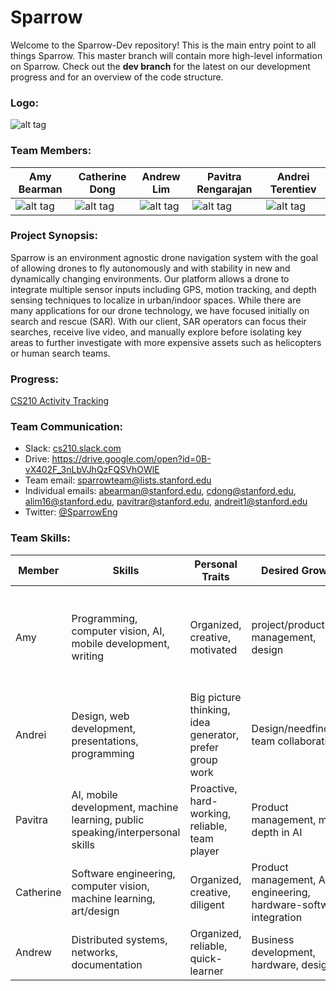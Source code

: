 # Sparrow

Welcome to the Sparrow-Dev repository!  This is the main entry point to all things Sparrow. This master branch will contain more high-level information on Sparrow. Check out the **dev branch** for the latest on our development progress and for an overview of the code structure. 

### Logo:

![alt tag](https://github.com/cs210/sap-team-2/blob/master/photos/logo.png)

### Team Members:
| Amy Bearman | Catherine Dong | Andrew Lim | Pavitra Rengarajan | Andrei Terentiev |
| ----------- | -------------- | ---------- | ------------------ | ---------------- |
| ![alt tag](https://github.com/cs210/sap-team-2/blob/master/photos/amy.png) | ![alt tag](https://github.com/cs210/sap-team-2/blob/master/photos/catherine.png) | ![alt tag](https://github.com/cs210/sap-team-2/blob/master/photos/andrew.png) | ![alt tag](https://github.com/cs210/sap-team-2/blob/master/photos/pavitra.png) | ![alt tag](https://github.com/cs210/sap-team-2/blob/master/photos/andrei.png) |

### Project Synopsis: 

Sparrow is an environment agnostic drone navigation system with the goal of allowing drones to fly autonomously and with stability in new and dynamically changing environments. Our platform allows a drone to integrate multiple sensor inputs including GPS, motion tracking, and depth sensing techniques to localize in urban/indoor spaces. While there are many applications for our drone technology, we have focused initially on search and rescue (SAR). With our client, SAR operators can focus their searches, receive live video, and manually explore before isolating key areas to further investigate with more expensive assets such as helicopters or human search teams.

### Progress:
<a href="https://docs.google.com/spreadsheets/d/1GlbBpQz_7MXMb_uh2nw48rq4MK2c7hHvuMBtkL4115g/edit?usp=sharing"> CS210 Activity Tracking </a>

### Team Communication:
+ Slack: <a href="https://cs210.slack.com"> cs210.slack.com </a>
+ Drive: https://drive.google.com/open?id=0B-vX402F_3nLbVJhQzFQSVhOWlE
+ Team email: sparrowteam@lists.stanford.edu
+ Individual emails: abearman@stanford.edu, cdong@stanford.edu, alim16@stanford.edu, pavitrar@stanford.edu, andreit1@stanford.edu
+ Twitter: <a href="https://twitter.com/SparrowEng"> @SparrowEng </a>

### Team Skills:
Member | Skills | Personal Traits | Desired Growth | Weaknesses
--- | --- | --- | --- | ---
Amy | Programming, computer vision, AI, mobile development, writing | Organized, creative, motivated | project/product management, design | Tends to be introverted; likes working individually and then discussing ideas in groups |
Andrei | Design, web development, presentations, programming | Big picture thinking, idea generator, prefer group work | Design/needfinding, team collaboration | Organization, refining details |
Pavitra | AI, mobile development, machine learning, public speaking/interpersonal skills | Proactive, hard-working, reliable, team player | Product management, more depth in AI | Drawing |
Catherine | Software engineering, computer vision, machine learning, art/design | Organized, creative, diligent | Product management, AI engineering, hardware-software integration | Patience |
Andrew | Distributed systems, networks, documentation | Organized, reliable, quick-learner | Business development, hardware, design | Quiet |











